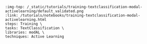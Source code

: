 ```{grid-item-card} Using modAL for Active Learning
:img-top: /_static/tutorials/training-textclassification-modal-activelearning/default_validated.png
:link: /tutorials/notebooks/training-textclassification-modal-activelearning.html
steps: Training \
tasks: TextClassification \
libraries: modAL \
techniques: Active Learning
```
